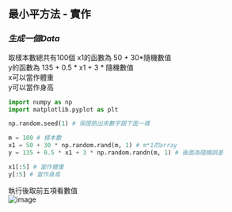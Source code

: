 ## 最小平方法 - 實作

### *生成一個Data*

取樣本數總共有100個
x1的函數為 50 + 30*隨機數值            
y的函數為 135 + 0.5 * x1 + 3 * 隨機數值          
x可以當作體重                
y可以當作身高

```Python
import numpy as np
import matplotlib.pyplot as plt

np.random.seed(1) # 保證跑出來數字跟下面一樣

m = 100 # 樣本數
x1 = 50 + 30 * np.random.rand(m, 1) # m*1的array
y = 135 + 0.5 * x1 + 3 * np.random.randn(m, 1) # 後面為隨機誤差

x1[:5] # 當作體重
y[:5] # 當作身高
```

執行後取前五項看數值      
![image](https://user-images.githubusercontent.com/102600962/182984849-26df5987-4205-4e32-a44e-e4c999858876.png)



